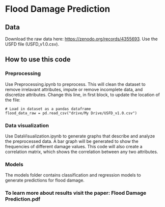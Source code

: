 # Flood Damage Prediction
## Data
Download the raw data here: https://zenodo.org/records/4355693. Use the USFD file (USFD_v1.0.csv).

## How to use this code

### Preprocessing
Use Preprocessing.ipynb to preprocess. This will clean the dataset to remove irrelavant attributes, impute or remove incomplete data, and discretize attributes.
Change this line, in first block, to update the location of the file:
~~~
# Load in dataset as a pandas dataframe
flood_data_raw = pd.read_csv("drive/My Drive/USFD_v1.0.csv")
~~~

### Data visualization
Use DataVisualization.ipynb to generate graphs that describe and analyze the preprocessed data. A bar graph will be generated to show the frequencies of different damage values. This code will also create a correlation matrix, which shows the correlation between any two attributes. 

### Models
The models folder contains classification and regression models to generate predictions for flood damage.

### To learn more about results visit the paper: Flood Damage Prediction.pdf

